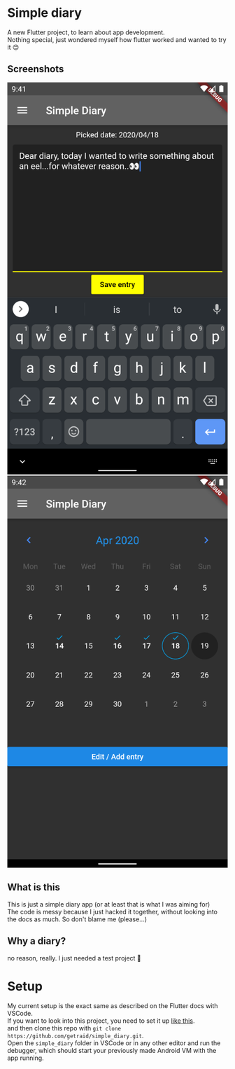 # Simple diary  

A new Flutter project, to learn about app development.  
Nothing special, just wondered myself how flutter worked and wanted to try it 😊  

## Screenshots
![img](docs/img.png)
![img](docs/img2.png)

## What is this  

This is just a simple diary app (or at least that is what I was aiming for)    
The code is messy because I just hacked it together, without looking into the docs as much. So don't blame me (please...)  

## Why a diary?  
no reason, really. I just needed a test project 👀

# Setup

My current setup is the exact same as described on the Flutter docs with VSCode.  
If you want to look into this project, you need to set it up [like this](https://flutter.dev/docs/get-started/install).   
and then clone this repo with `git clone https://github.com/getraid/simple_diary.git`.  
Open the `simple_diary` folder in VSCode or in any other editor and run the debugger, which should start your previously made Android VM with the app running.